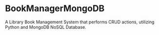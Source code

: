 # BookManagerMongoDB
A Library Book Management System that performs CRUD actions, utilizing Python and MongoDB NoSQL Database.
